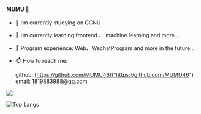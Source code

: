 #### MUMU 👋

- 🏫 I’m currently studying on CCNU

- 🌱 I’m currently learning frontend 、 machine learning and more...

- 👯 Program experience: Web、WechatProgram and more in the future...

- 📫 How to reach me:
   
   github: [https://github.com/MUMU46]("https://github.com/MUMU46")
   email:  1819883988@qq.com

![](https://github-readme-stats.vercel.app/api?username=MUMU46&show_icons=true&theme=transparent)

![Top Langs](https://github-readme-stats.vercel.app/api/top-langs/?username=MUMU46&layout=compact&theme=tokyonight)

